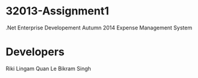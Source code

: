 32013-Assignment1
=================
.Net Enterprise Developement Autumn 2014
Expense Management System

Developers
================
Riki Lingam
Quan Le
Bikram Singh
